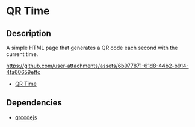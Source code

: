 # QR Time

## Description

A simple HTML page that generates a QR code each second with the current time.

https://github.com/user-attachments/assets/6b977871-61d8-44b2-b914-4fa60659effc

- [QR Time](https://dnmellen.github.io/qr-time/)

## Dependencies

- [qrcodejs](https://github.com/davidshimjs/qrcodejs)
